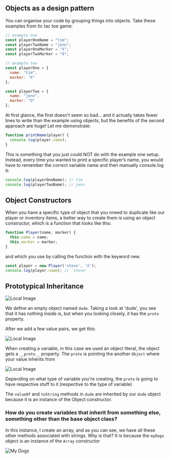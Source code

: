 ## Objects as a design pattern

You can organise your code by grouping things into objects. Take these examples from tic tac toe game:

```javascript
// example one
const playerOneName = "tim";
const playerTwoName = "jenn";
const playerOneMarker = "X";
const playerTwoMarker = "O";

// example two
const playerOne = {
  name: "tim",
  marker: "X"
};

const playerTwo = {
  name: "jenn",
  marker: "O"
};

```

At first glance, the first doesn’t seem so bad… and it actually takes fewer lines to write than the example using objects, but the benefits of the second approach are huge! Let me demonstrate:

```javascript
function printName(player) {
  console.log(player.name);
}
```

This is something that you just could NOT do with the example one setup. Instead, every time you wanted to print a specific player’s name, you would have to remember the correct variable name and then manually console.log it:

```javascript
console.log(playerOneName); // tim
console.log(playerTwoName); // jenn
```

## Object Constructors

When you have a specific type of object that you nneed to duplicate like our player or inventory items, a better way to create them is using an object constructor, which is a function that looks like this:

```javascript
function Player(name, marker) {
  this.name = name;
  this.marker = marker;
}
```

and which you use by calling the function with the keyword new.

```javascript
const player = new Player('steve', 'X');
console.log(player.name); // 'steve'
```

## Prototypical Inheritance

![Local Image](objects-and-object-constructors/images/proto.png)

We define an empty object named `dude`. Taking a look at 'dude', you see that it has nothing inside is, but when you looking closely, it has the `proto` property.

After we add a few value pairs, we get this:

![Local Image](objects-and-object-constructors/images/add-few-properties.png)


When creating a variable, in this case we used an object literal, the object gets a `__proto__` property. The `proto` is pointing the another `Object` where your value inherits from

![Local Image](objects-and-object-constructors/images/look.png)

Depending on what type of variable you're creating, the `proto` is going to have respective stuff to it (respective to the type of variable)

The `valueOf` and `toString` methods in `dude` are inherited by our `dude` object because it is an instance of the Object constructor.

### How do you create variables that inherit from something else, something other than the base object class?

In this instance, I create an array, and as you can see, we have all these other methods associated with strings. Why is that? It is because the `myDogs` object is an instance of the `Array` constructor

![My Dogs](objects-and-object-constructors/images/myDogs.png)



